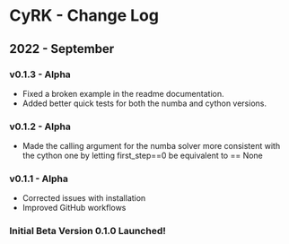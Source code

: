 # CyRK - Change Log

## 2022 - September

### v0.1.3 - Alpha

- Fixed a broken example in the readme documentation.
- Added better quick tests for both the numba and cython versions.

### v0.1.2 - Alpha

- Made the calling argument for the numba solver more consistent with the cython one by letting first_step==0 be
equivalent to == None

### v0.1.1 - Alpha

- Corrected issues with installation
- Improved GitHub workflows

### Initial Beta Version 0.1.0 Launched!